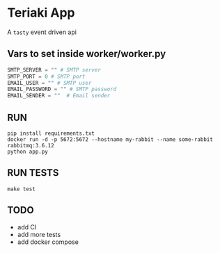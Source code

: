 # Teriaki App
A `tasty` event driven api

## Vars to set inside worker/worker.py

```python
SMTP_SERVER = "" # SMTP server
SMTP_PORT = 0 # SMTP port
EMAIL_USER = "" # SMTP user
EMAIL_PASSWORD = "" # SMTP password
EMAIL_SENDER = ""  # Email sender
```

## RUN
```
pip install requirements.txt
docker run -d -p 5672:5672 --hostname my-rabbit --name some-rabbit rabbitmq:3.6.12
python app.py
```

## RUN TESTS
```
make test
```

## TODO
* add CI
* add more tests
* add docker compose